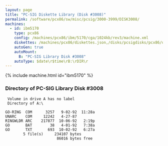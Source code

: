```yaml
---
layout: page
title: "PC-SIG Diskette Library (Disk #3008)"
permalink: /software/pcx86/sw/misc/pcsig/3000-3999/DISK3008/
machines:
  - id: ibm5170
    type: pcx86
    config: /machines/pcx86/ibm/5170/cga/1024kb/rev3/machine.xml
    diskettes: /machines/pcx86/diskettes.json,/disks/pcsigdisks/pcx86/diskettes.json
    autoGen: true
    autoMount:
      B: "PC-SIG Library Disk #3008"
    autoType: $date\r$time\rB:\rDIR\r
---
```


{% include machine.html id="ibm5170" %}

### Directory of PC-SIG Library Disk #3008

     Volume in drive A has no label
     Directory of A:\

    GO-RING  COM      3257   9-02-92  11:28a
    UNARC    COM     12242   4-27-87
    RINGWLDR ARC    217877  10-06-92   2:19p
    GO       BAT        38   4-01-92   7:38a
    GO       TXT       693  10-02-92   6:27a
            5 file(s)     234107 bytes
                           86016 bytes free
